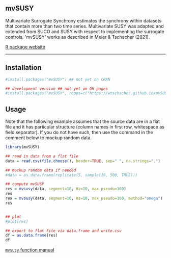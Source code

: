 mvSUSY
----

Multivariate Surrogate Synchrony estimates the synchrony within datasets that contain more than two time series. Multivariate SUSY was adapted and extended from SUCO and SUSY with respect to implementing the surrogate controls. 'mvSUSY' works as described in Meier & Tschacher (2021).

[R package website](https://wtschacher.github.io/mvSUSY/)

----

Installation
----

```r
#install.packages("mvSUSY") ## not yet on CRAN

## development version ## not yet on GH pages
#install.packages("mvSUSY", repos=c("https://wtschacher.github.io/mvSUSY/","https://cloud.r-project.org"))
```

Usage
----

Note that the following example assumes that the source data are in a flat file and it has particular structure (column names in first row, whitespace as field separator). If you do not have such, then use the command in the comment below to mockup random data.

```r
library(mvSUSY)

## read in data from a flat file
data = read.csv(file.choose(), header=TRUE, sep=" ", na.strings=".")

## mockup random data if needed
#data = as.data.frame(replicate(5, sample(10, 500, TRUE)))

## compute mvSUSY
res = mvsusy(data, segment=10, Hz=10, max_pseudo=100)
res
res = mvsusy(data, segment=10, Hz=10, max_pseudo=100, method="omega")
res


## plot
#plot(res)

## export to flat file via data.frame and write.csv
df = as.data.frame(res)
df
```

[`mvsusy` function manual](https://wtschacher.github.io/mvSUSY/reference/mvsusy.html)
